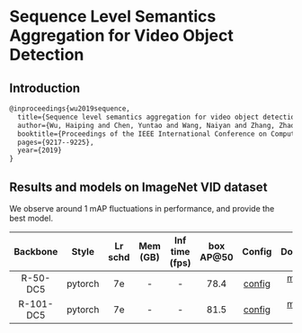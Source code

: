 # Sequence Level Semantics Aggregation for Video Object Detection

## Introduction

```latex
@inproceedings{wu2019sequence,
  title={Sequence level semantics aggregation for video object detection},
  author={Wu, Haiping and Chen, Yuntao and Wang, Naiyan and Zhang, Zhaoxiang},
  booktitle={Proceedings of the IEEE International Conference on Computer Vision},
  pages={9217--9225},
  year={2019}
}
```

## Results and models on ImageNet VID dataset

We observe around 1 mAP fluctuations in performance, and provide the best model.

|    Backbone     |  Style  | Lr schd | Mem (GB) | Inf time (fps) | box AP@50 | Config | Download |
| :-------------: | :-----: | :-----: | :------: | :------------: | :----: | :------: | :--------: |
|    R-50-DC5     |  pytorch  |   7e    | -        | -              | 78.4 | [config](selsa_faster_rcnn_r50_dc5_1x_imagenetvid.py) | [model](https://download.openmmlab.com/mmtracking/v0.5/vid/selsa/selsa_faster_rcnn_r50_dc5_1x_imagenetvid/selsa_faster_rcnn_r50_dc5_1x_imagenetvid_20201227_204835-2f5a4952.pth) &#124; [log](https://download.openmmlab.com/mmtracking/v0.5/vid/selsa/selsa_faster_rcnn_r50_dc5_1x_imagenetvid/selsa_faster_rcnn_r50_dc5_1x_imagenetvid_20201227_204835.log.json) |
|    R-101-DC5     |  pytorch  |   7e    | -        | -              | 81.5 | [config](selsa_faster_rcnn_r101_dc5_1x_imagenetvid.py) | [model](https://download.openmmlab.com/mmtracking/v0.5/vid/selsa/selsa_faster_rcnn_r101_dc5_1x_imagenetvid/selsa_faster_rcnn_r101_dc5_1x_imagenetvid_20201218_172724-aa961bcc.pth) &#124; [log](https://download.openmmlab.com/mmtracking/v0.5/vid/selsa/selsa_faster_rcnn_r101_dc5_1x_imagenetvid/selsa_faster_rcnn_r101_dc5_1x_imagenetvid_20201218_172724.log.json) |
